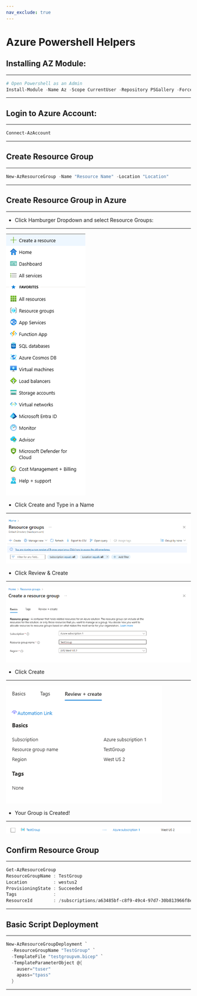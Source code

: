 ```yaml
---
nav_exclude: true
---
```


# Azure Powershell Helpers


## Installing AZ Module:

---
```powershell
# Open Powershell as an Admin
Install-Module -Name Az -Scope CurrentUser -Repository PSGallery -Force
```
---

## Login to Azure Account:

---
```powershell
Connect-AzAccount
```
---

## Create Resource Group

---
```powershell
New-AzResourceGroup -Name "Resource Name" -Location "Location"
```
---

## Create Resource Group in Azure

---

- Click Hamburger Dropdown and select Resource Groups:

---
![Screenshot](./images/az_help/az_r1.png)

- Click Create and Type in a Name

---
![Screenshot](./images/az_help/az_r2.png)

- Click Review & Create

---
![Screenshot](./images/az_help/az_r3.png)

- Click Create

---
![Screenshot](./images/az_help/az_r4.png)

- Your Group is Created!

---
![Screenshot](./images/az_help/az_r5.png)


## Confirm Resource Group

---
```powershell
Get-AzResourceGroup
ResourceGroupName : TestGroup
Location          : westus2
ProvisioningState : Succeeded
Tags              :
ResourceId        : /subscriptions/a63485bf-c8f9-49c4-97d7-30b813966f8e/resourceGroups/TestGroup
```
---

## Basic Script Deployment

---
```powershell
New-AzResourceGroupDeployment `
  -ResourceGroupName "TestGroup" `
  -TemplateFile "testgroupvm.bicep" `
  -TemplateParameterObject @{
    auser="tuser"
    apass="tpass"
  }
```
---


